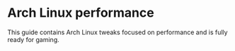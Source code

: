 # Arch Linux performance
This guide contains Arch Linux tweaks focused on performance and is fully ready for gaming.
